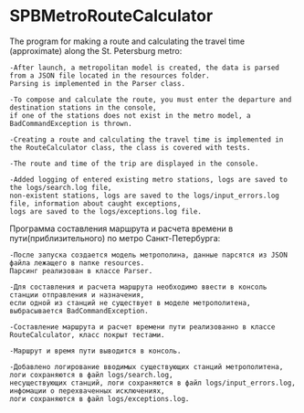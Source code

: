 # SPBMetroRouteCalculator

The program for making a route and calculating the travel time (approximate) along the St. Petersburg metro:

	-After launch, a metropolitan model is created, the data is parsed from a JSON file located in the resources folder.
	Parsing is implemented in the Parser class.

	-To compose and calculate the route, you must enter the departure and destination stations in the console,
	if one of the stations does not exist in the metro model, a BadCommandException is thrown.

	-Creating a route and calculating the travel time is implemented in the RouteCalculator class, the class is covered with tests.

	-The route and time of the trip are displayed in the console.

	-Added logging of entered existing metro stations, logs are saved to the logs/search.log file,
	non-existent stations, logs are saved to the logs/input_errors.log file, information about caught exceptions,
	logs are saved to the logs/exceptions.log file.

Программа составления маршрута и расчета времени в пути(приблизительного) по метро Санкт-Петербурга:

	-После запуска создается модель метрополина, данные парсятся из JSON файла лежащего в папке resources.
	Парсинг реализован в классе Parser.

	-Для составления и расчета маршрута необходимо ввести в консоль станции отправления и назначения, 
	если одной из станций не существует в моделе метрополитена, выбрасывается BadCommandException.

	-Составление маршрута и расчет времени пути реализованно в классе RouteCalculator, класс покрыт тестами. 

	-Маршрут и время пути выводится в консоль.

	-Добавлено логирование вводимых существующих станций метрополитена, логи сохраняются в файл logs/search.log, 
	несуществующих станций, логи сохраняются в файл logs/input_errors.log, инфомации о перехваченных исключениях,
	логи сохраняются в файл logs/exceptions.log. 
